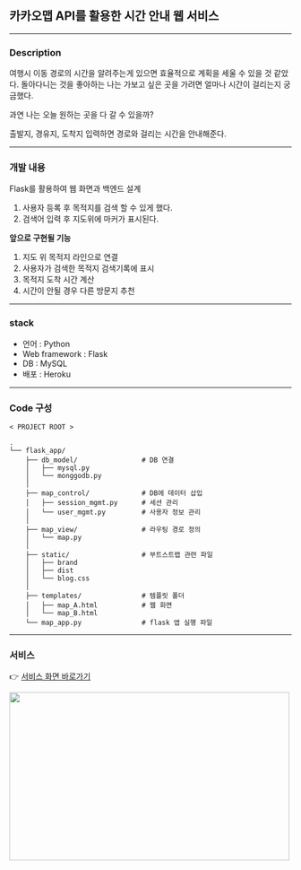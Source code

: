 ## 카카오맵 API를 활용한 시간 안내 웹 서비스 

----

### Description 

여행시 이동 경로의 시간을 알려주는게 있으면 효율적으로 계획을 세울 수 있을 것 같았다. 
돌아다니는 것을 좋아하는 나는 가보고 싶은 곳을 가려면 얼마나 시간이 걸리는지 궁금했다. 

과연 나는 오늘 원하는 곳을 다 갈 수 있을까? 

출발지, 경유지, 도착지 입력하면 경로와 걸리는 시간을 안내해준다. 

----
### 개발 내용 
Flask를 활용하여 웹 화면과 백엔드 설계

1. 사용자 등록 후 목적지를 검색 할 수 있게 했다.  
2. 검색어 입력 후 지도위에 마커가 표시된다.

**앞으로 구현될 기능**

1. 지도 위 목적지 라인으로 연결 
2. 사용자가 검색한 목적지 검색기록에 표시
3. 목적지 도착 시간 계산 
4. 시간이 안될 경우 다른 방문지 추천

-----
### stack 
- 언어 : Python
- Web framework : Flask 
- DB : MySQL 
- 배포 : Heroku 

-----
### Code 구성

```
< PROJECT ROOT >
   
.
└── flask_app/
    ├── db_model/                # DB 연결
    │   ├── mysql.py  
    │   └── monggodb.py
    │
    ├── map_control/             # DB에 데이터 삽입
    │   ├── session_mgmt.py      # 세션 관리 
    │   └── user_mgmt.py         # 사용자 정보 관리
    │
    ├── map_view/                # 라우팅 경로 정의 
    │   └── map.py
    │
    ├── static/                  # 부트스트랩 관련 파일
    │   ├── brand
    │   ├── dist
    │   └── blog.css
    │
    ├── templates/               # 템플릿 폴더
    │   ├── map_A.html           # 웹 화면
    │   └── map_B.html
    └── map_app.py               # flask 앱 실행 파일 

```

-----
### 서비스  
:point_right: [서비스 화면 바로가기](https://on-the-road.herokuapp.com/)

<img src = "https://user-images.githubusercontent.com/64198864/171449910-81459e78-2ea0-4238-a29a-3f990e77cff1.png" width="500" height="300" >


